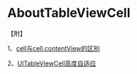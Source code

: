 # AboutTableViewCell


【附】

1、[cell与cell.contentView的区别](https://www.jianshu.com/p/d5cca446ac6a)

2、[UITableViewCell高度自适应](https://www.jianshu.com/p/f58165ef2072)
